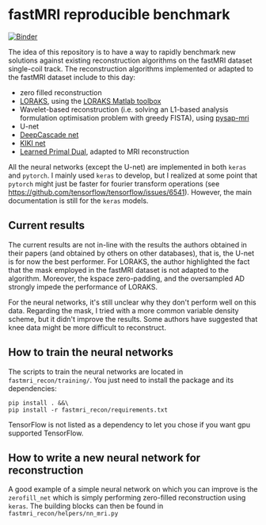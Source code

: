 # fastMRI reproducible benchmark

[![Binder](https://mybinder.org/badge_logo.svg)](https://mybinder.org/v2/gh/zaccharieramzi/fastmri-reproducible-benchmark/binder)

The idea of this repository is to have a way to rapidly benchmark new solutions against existing reconstruction algorithms on the fastMRI dataset single-coil track.
The reconstruction algorithms implemented or adapted to the fastMRI dataset include to this day:
- zero filled reconstruction
- [LORAKS](https://www.ncbi.nlm.nih.gov/pubmed/24595341), using the [LORAKS Matlab toolbox](https://mr.usc.edu/download/LORAKS2/)
- Wavelet-based reconstruction (i.e. solving an L1-based analysis formulation optimisation problem with greedy FISTA), using [pysap-mri](https://github.com/CEA-COSMIC/pysap-mri)
- U-net
- [DeepCascade net](https://arxiv.org/abs/1704.02422)
- [KIKI net](https://www.ncbi.nlm.nih.gov/pubmed/29624729)
- [Learned Primal Dual](https://arxiv.org/abs/1707.06474), adapted to MRI reconstruction

All the neural networks (except the U-net) are implemented in both `keras` and `pytorch`.
I mainly used `keras` to develop, but I realized at some point that `pytorch` might just be faster for fourier transform operations (see https://github.com/tensorflow/tensorflow/issues/6541).
However, the main documentation is still for the `keras` models.

## Current results
The current results are not in-line with the results the authors obtained in their papers (and obtained by others on other databases), that is, the U-net is for now the best performer.
For LORAKS, the author highlighted the fact that the mask employed in the fastMRI dataset is not adapted to the algorithm. Moreover, the kspace zero-padding, and the oversampled AD strongly impede the performance of LORAKS.

For the neural networks, it's still unclear why they don't perform well on this data. Regarding the mask, I tried with a more common variable density scheme, but it didn't improve the results. Some authors have suggested that knee data might be more difficult to reconstruct.

## How to train the neural networks
The scripts to train the neural networks are located in `fastmri_recon/training/`.
You just need to install the package and its dependencies:
```
pip install . &&\
pip install -r fastmri_recon/requirements.txt
```
TensorFlow is not listed as a dependency to let you chose if you want gpu supported TensorFlow.


## How to write a new neural network for reconstruction
A good example of a simple neural network on which you can improve is the `zerofill_net` which is simply performing zero-filled reconstruction using `keras`.
The building blocks can then be found in `fastmri_recon/helpers/nn_mri.py`
